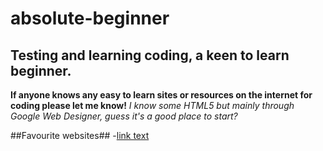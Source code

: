 # absolute-beginner
## Testing and learning coding, a keen to learn beginner. 
**If anyone knows any easy to learn sites or resources on the internet for coding please let me know!**
*I know some HTML5 but mainly through Google Web Designer, guess it's a good place to start?*

##Favourite websites##
-<a href="url">link text</a>
